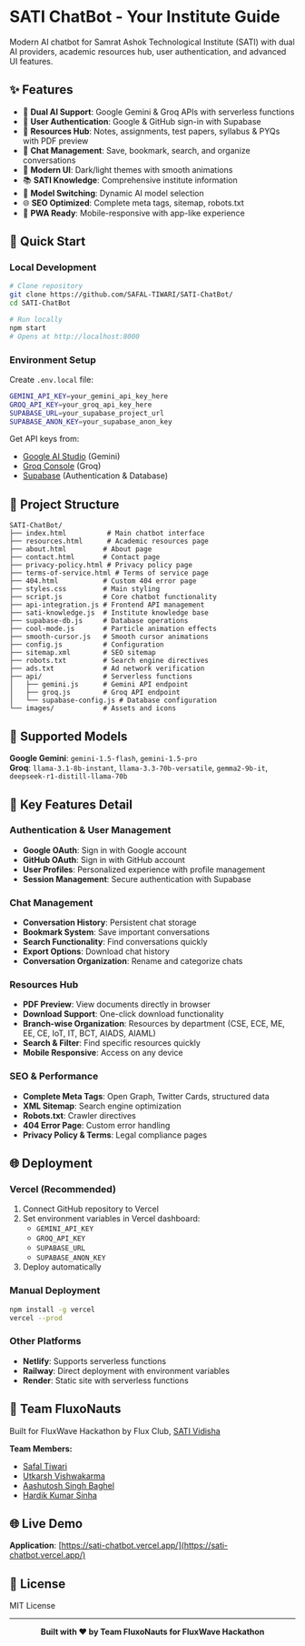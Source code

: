 # SATI ChatBot - Your Institute Guide

Modern AI chatbot for Samrat Ashok Technological Institute (SATI) with dual AI providers, academic resources hub, user authentication, and advanced UI features.

## ✨ Features

- 🤖 **Dual AI Support**: Google Gemini & Groq APIs with serverless functions
- 🔐 **User Authentication**: Google & GitHub sign-in with Supabase
- 📖 **Resources Hub**: Notes, assignments, test papers, syllabus & PYQs with PDF preview
- 💾 **Chat Management**: Save, bookmark, search, and organize conversations
- 🎨 **Modern UI**: Dark/light themes with smooth animations
- 📚 **SATI Knowledge**: Comprehensive institute information
- 🔧 **Model Switching**: Dynamic AI model selection
- 🌐 **SEO Optimized**: Complete meta tags, sitemap, robots.txt
- 📱 **PWA Ready**: Mobile-responsive with app-like experience

## 🚀 Quick Start

### Local Development
```bash
# Clone repository
git clone https://github.com/SAFAL-TIWARI/SATI-ChatBot/
cd SATI-ChatBot

# Run locally
npm start
# Opens at http://localhost:8000
```

### Environment Setup
Create `.env.local` file:
```bash
GEMINI_API_KEY=your_gemini_api_key_here
GROQ_API_KEY=your_groq_api_key_here
SUPABASE_URL=your_supabase_project_url
SUPABASE_ANON_KEY=your_supabase_anon_key
```

Get API keys from:
- [Google AI Studio](https://aistudio.google.com/) (Gemini)
- [Groq Console](https://console.groq.com/) (Groq)
- [Supabase](https://supabase.com/) (Authentication & Database)

## 📁 Project Structure

```
SATI-ChatBot/
├── index.html          # Main chatbot interface
├── resources.html      # Academic resources page
├── about.html         # About page
├── contact.html       # Contact page
├── privacy-policy.html # Privacy policy page
├── terms-of-service.html # Terms of service page
├── 404.html           # Custom 404 error page
├── styles.css         # Main styling
├── script.js          # Core chatbot functionality
├── api-integration.js # Frontend API management
├── sati-knowledge.js  # Institute knowledge base
├── supabase-db.js     # Database operations
├── cool-mode.js       # Particle animation effects
├── smooth-cursor.js   # Smooth cursor animations
├── config.js          # Configuration
├── sitemap.xml        # SEO sitemap
├── robots.txt         # Search engine directives
├── ads.txt            # Ad network verification
├── api/               # Serverless functions
│   ├── gemini.js      # Gemini API endpoint
│   ├── groq.js        # Groq API endpoint
│   └── supabase-config.js # Database configuration
└── images/            # Assets and icons
```

## 🔧 Supported Models

**Google Gemini**: `gemini-1.5-flash`, `gemini-1.5-pro`  
**Groq**: `llama-3.1-8b-instant`, `llama-3.3-70b-versatile`, `gemma2-9b-it`, `deepseek-r1-distill-llama-70b`

## 🎯 Key Features Detail

### Authentication & User Management
- **Google OAuth**: Sign in with Google account
- **GitHub OAuth**: Sign in with GitHub account  
- **User Profiles**: Personalized experience with profile management
- **Session Management**: Secure authentication with Supabase

### Chat Management
- **Conversation History**: Persistent chat storage
- **Bookmark System**: Save important conversations
- **Search Functionality**: Find conversations quickly
- **Export Options**: Download chat history
- **Conversation Organization**: Rename and categorize chats

### Resources Hub
- **PDF Preview**: View documents directly in browser
- **Download Support**: One-click download functionality
- **Branch-wise Organization**: Resources by department (CSE, ECE, ME, EE, CE, IoT, IT, BCT, AIADS, AIAML)
- **Search & Filter**: Find specific resources quickly
- **Mobile Responsive**: Access on any device

### SEO & Performance
- **Complete Meta Tags**: Open Graph, Twitter Cards, structured data
- **XML Sitemap**: Search engine optimization
- **Robots.txt**: Crawler directives
- **404 Error Page**: Custom error handling
- **Privacy Policy & Terms**: Legal compliance pages

## 🌐 Deployment

### Vercel (Recommended)
1. Connect GitHub repository to Vercel
2. Set environment variables in Vercel dashboard:
   - `GEMINI_API_KEY`
   - `GROQ_API_KEY`
   - `SUPABASE_URL`
   - `SUPABASE_ANON_KEY`
3. Deploy automatically

### Manual Deployment
```bash
npm install -g vercel
vercel --prod
```

### Other Platforms
- **Netlify**: Supports serverless functions
- **Railway**: Direct deployment with environment variables
- **Render**: Static site with serverless functions

## 👥 Team FluxoNauts

Built for FluxWave Hackathon by Flux Club, [SATI Vidisha](https://satiengg.in/)

**Team Members:**
- [Safal Tiwari](https://github.com/SAFAL-TIWARI)
- [Utkarsh Vishwakarma](https://github.com/UtkiVish)  
- [Aashutosh Singh Baghel](https://github.com/thunder-thigh)
- [Hardik Kumar Sinha](https://github.com/HKSinha510)

## 🌐 Live Demo

**Application**: [https://sati-chatbot.vercel.app/](https://sati-chatbot.vercel.app/)

## 📄 License

MIT License

---
<div align="center">
<b>Built with ❤️ by Team FluxoNauts for FluxWave Hackathon</b>
</div>